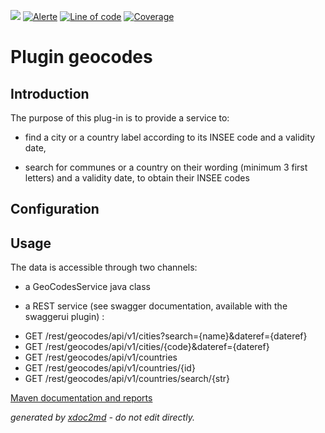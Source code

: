 ![](https://dev.lutece.paris.fr/jenkins/buildStatus/icon?job=plugin-geocodes-deploy)
[![Alerte](https://dev.lutece.paris.fr/sonar/api/project_badges/measure?project=fr.paris.lutece.plugins%3Aplugin-geocodes&metric=alert_status)](https://dev.lutece.paris.fr/sonar/dashboard?id=fr.paris.lutece.plugins%3Aplugin-geocodes)
[![Line of code](https://dev.lutece.paris.fr/sonar/api/project_badges/measure?project=fr.paris.lutece.plugins%3Aplugin-geocodes&metric=ncloc)](https://dev.lutece.paris.fr/sonar/dashboard?id=fr.paris.lutece.plugins%3Aplugin-geocodes)
[![Coverage](https://dev.lutece.paris.fr/sonar/api/project_badges/measure?project=fr.paris.lutece.plugins%3Aplugin-geocodes&metric=coverage)](https://dev.lutece.paris.fr/sonar/dashboard?id=fr.paris.lutece.plugins%3Aplugin-geocodes)

# Plugin geocodes

## Introduction

The purpose of this plug-in is to provide a service to:

- find a city or a country label according to its INSEE code and a validity date,

- search for communes or a country on their wording (minimum 3 first letters) and a validity date, to obtain their INSEE codes

## Configuration



## Usage

The data is accessible through two channels:

- a GeoCodesService java class

- a REST service (see swagger documentation, available with the swaggerui plugin) :

 
* GET /rest/geocodes/api/v1/cities?search={name}&dateref={dateref}
* GET /rest/geocodes/api/v1/cities/{code}&dateref={dateref}
* GET /rest/geocodes/api/v1/countries
* GET /rest/geocodes/api/v1/countries/{id}
* GET /rest/geocodes/api/v1/countries/search/{str}


[Maven documentation and reports](https://dev.lutece.paris.fr/plugins/plugin-geocodes/)



 *generated by [xdoc2md](https://github.com/lutece-platform/tools-maven-xdoc2md-plugin) - do not edit directly.*